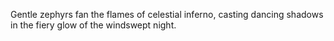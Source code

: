 Gentle zephyrs fan the flames of celestial inferno, casting dancing shadows in the fiery glow of the windswept night.